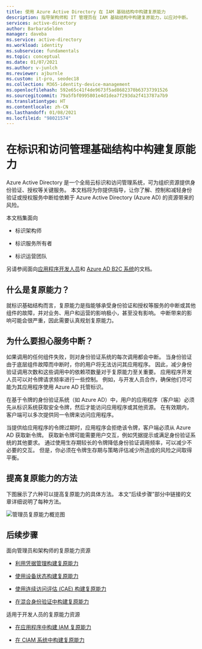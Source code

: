 ```yaml
---
title: 使用 Azure Active Directory 在 IAM 基础结构中构建复原能力
description: 指导架构师和 IT 管理员在 IAM 基础结构中构建复原能力，以应对中断。
services: active-directory
author: BarbaraSelden
manager: daveba
ms.service: active-directory
ms.workload: identity
ms.subservice: fundamentals
ms.topic: conceptual
ms.date: 01/07/2021
ms.author: v-junlch
ms.reviewer: ajburnle
ms.custom: it-pro, seodec18
ms.collection: M365-identity-device-management
ms.openlocfilehash: 592e65c41f4de9673f5ad8682370b63737391526
ms.sourcegitcommit: 79a5fbf0995801e4d1dea7f293da2f413787a7b9
ms.translationtype: HT
ms.contentlocale: zh-CN
ms.lasthandoff: 01/08/2021
ms.locfileid: "98021574"
---
```

# <a name="build-resilience-in-your-identity-and-access-management-infrastructure"></a>在标识和访问管理基础结构中构建复原能力

Azure Active Directory 是一个全局云标识和访问管理系统，可为组织资源提供身份验证、授权等关键服务。 本文档将为你提供指导，让你了解、控制和减轻身份验证或授权服务中断给依赖于 Azure Active Directory (Azure AD) 的资源带来的风险。 

本文档集面向

* 标识架构师

* 标识服务所有者

* 标识运营团队

另请参阅面向[应用程序开发人员](resilience-app-development-overview.md)和 [Azure AD B2C 系统](resilience-b2c.md)的文档。

## <a name="what-is-resilience"></a>什么是复原能力？

就标识基础结构而言，复原能力是指能够承受身份验证和授权等服务的中断或其他组件的故障，并对业务、用户和运营的影响极小，甚至没有影响。 中断带来的影响可能会很严重，因此需要认真规划复原能力。

## <a name="why-worry-about-disruption"></a>为什么要担心服务中断？

如果调用的任何组件失败，则对身份验证系统的每次调用都会中断。 当身份验证由于底层组件故障而中断时，你的用户将无法访问其应用程序。 因此，减少身份验证调用次数和这些调用中的依赖项数量对于复原能力至关重要。 应用程序开发人员可以对令牌请求频率进行一些控制。 例如，与开发人员合作，确保他们尽可能为其应用程序使用 Azure AD 托管标识。 

在基于令牌的身份验证系统（如 Azure AD）中，用户的应用程序（客户端）必须先从标识系统获取安全令牌，然后才能访问应用程序或其他资源。 在有效期内，客户端可以多次提供同一令牌来访问应用程序。

当提供给应用程序的令牌过期时，应用程序会拒绝该令牌，客户端必须从 Azure AD 获取新令牌。 获取新令牌可能需要用户交互，例如凭据提示或满足身份验证系统的其他要求。 通过使用生存期较长的令牌降低身份验证调用频率，可以减少不必要的交互。 但是，你必须在令牌生存期与策略评估减少所造成的风险之间取得平衡。 

## <a name="ways-to-increase-resilience"></a>提高复原能力的方法
下图展示了六种可以提高复原能力的具体方法。 本文“后续步骤”部分中链接的文章详细说明了每种方法。
  
![管理员复原能力概览图](./media/resilience-in-infrastructure/admin-resilience-overview.png)

## <a name="next-steps"></a>后续步骤
面向管理员和架构师的复原能力资源
 
* [利用凭据管理构建复原能力](resilience-in-credentials.md)

* [使用设备状态构建复原能力](resilience-with-device-states.md)

* [使用连续访问评估 (CAE) 构建复原能力](resilience-with-continuous-access-evaluation.md)

* [在混合身份验证中构建复原能力](resilience-in-hybrid.md)

适用于开发人员的复原能力资源

* [在应用程序中构建 IAM 复原能力](resilience-app-development-overview.md)

* [在 CIAM 系统中构建复原能力](resilience-b2c.md)

